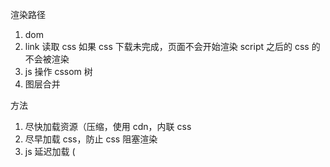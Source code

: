 渲染路径

1. dom
2. link 读取 css
   如果 css 下载未完成，页面不会开始渲染
   script 之后的 css 的不会被渲染
3. js 操作 cssom 树
4. 图层合并

方法

1. 尽快加载资源（压缩，使用 cdn，内联 css
2. 尽早加载 css，防止 css 阻塞渲染
3. js 延迟加载 (<script async> , 页面底部）
4. 使用 transform: translateZ(0) 将 fixed 定位元素提升至单独图层

其他

1. 避免误用 translateZ

大量数据

1 数据量太大，应该考虑分页

2 载入文件太多，应该考虑模块化，提取公共方法到类方法库

3 减少重复代码

4 如果用户比较少，应该考虑计算后移，减少前端负载
